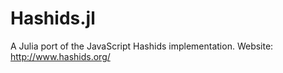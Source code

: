# Hashids.jl
A Julia port of the JavaScript Hashids implementation. Website: http://www.hashids.org/
